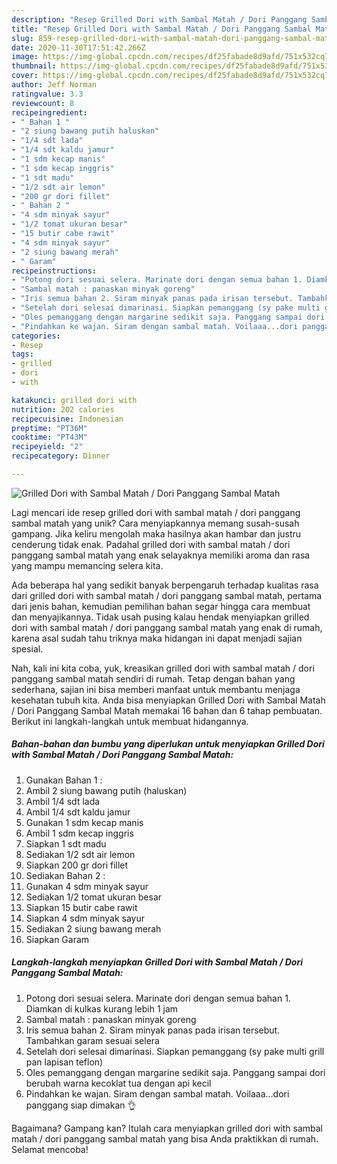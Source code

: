 ```yaml
---
description: "Resep Grilled Dori with Sambal Matah / Dori Panggang Sambal Matah Anti Gagal"
title: "Resep Grilled Dori with Sambal Matah / Dori Panggang Sambal Matah Anti Gagal"
slug: 859-resep-grilled-dori-with-sambal-matah-dori-panggang-sambal-matah-anti-gagal
date: 2020-11-30T17:51:42.266Z
image: https://img-global.cpcdn.com/recipes/df25fabade8d9afd/751x532cq70/grilled-dori-with-sambal-matah-dori-panggang-sambal-matah-foto-resep-utama.jpg
thumbnail: https://img-global.cpcdn.com/recipes/df25fabade8d9afd/751x532cq70/grilled-dori-with-sambal-matah-dori-panggang-sambal-matah-foto-resep-utama.jpg
cover: https://img-global.cpcdn.com/recipes/df25fabade8d9afd/751x532cq70/grilled-dori-with-sambal-matah-dori-panggang-sambal-matah-foto-resep-utama.jpg
author: Jeff Norman
ratingvalue: 3.3
reviewcount: 8
recipeingredient:
- " Bahan 1 "
- "2 siung bawang putih haluskan"
- "1/4 sdt lada"
- "1/4 sdt kaldu jamur"
- "1 sdm kecap manis"
- "1 sdm kecap inggris"
- "1 sdt madu"
- "1/2 sdt air lemon"
- "200 gr dori fillet"
- " Bahan 2 "
- "4 sdm minyak sayur"
- "1/2 tomat ukuran besar"
- "15 butir cabe rawit"
- "4 sdm minyak sayur"
- "2 siung bawang merah"
- " Garam"
recipeinstructions:
- "Potong dori sesuai selera. Marinate dori dengan semua bahan 1. Diamkan di kulkas kurang lebih 1 jam"
- "Sambal matah : panaskan minyak goreng"
- "Iris semua bahan 2. Siram minyak panas pada irisan tersebut. Tambahkan garam sesuai selera"
- "Setelah dori selesai dimarinasi. Siapkan pemanggang (sy pake multi grill pan lapisan teflon)"
- "Oles pemanggang dengan margarine sedikit saja. Panggang sampai dori berubah warna kecoklat tua dengan api kecil"
- "Pindahkan ke wajan. Siram dengan sambal matah. Voilaaa...dori panggang siap dimakan 👌"
categories:
- Resep
tags:
- grilled
- dori
- with

katakunci: grilled dori with 
nutrition: 202 calories
recipecuisine: Indonesian
preptime: "PT36M"
cooktime: "PT43M"
recipeyield: "2"
recipecategory: Dinner

---
```



![Grilled Dori with Sambal Matah / Dori Panggang Sambal Matah](https://img-global.cpcdn.com/recipes/df25fabade8d9afd/751x532cq70/grilled-dori-with-sambal-matah-dori-panggang-sambal-matah-foto-resep-utama.jpg)

Lagi mencari ide resep grilled dori with sambal matah / dori panggang sambal matah yang unik? Cara menyiapkannya memang susah-susah gampang. Jika keliru mengolah maka hasilnya akan hambar dan justru cenderung tidak enak. Padahal grilled dori with sambal matah / dori panggang sambal matah yang enak selayaknya memiliki aroma dan rasa yang mampu memancing selera kita.



Ada beberapa hal yang sedikit banyak berpengaruh terhadap kualitas rasa dari grilled dori with sambal matah / dori panggang sambal matah, pertama dari jenis bahan, kemudian pemilihan bahan segar hingga cara membuat dan menyajikannya. Tidak usah pusing kalau hendak menyiapkan grilled dori with sambal matah / dori panggang sambal matah yang enak di rumah, karena asal sudah tahu triknya maka hidangan ini dapat menjadi sajian spesial.


Nah, kali ini kita coba, yuk, kreasikan grilled dori with sambal matah / dori panggang sambal matah sendiri di rumah. Tetap dengan bahan yang sederhana, sajian ini bisa memberi manfaat untuk membantu menjaga kesehatan tubuh kita. Anda bisa menyiapkan Grilled Dori with Sambal Matah / Dori Panggang Sambal Matah memakai 16 bahan dan 6 tahap pembuatan. Berikut ini langkah-langkah untuk membuat hidangannya.

<!--inarticleads1-->

##### Bahan-bahan dan bumbu yang diperlukan untuk menyiapkan Grilled Dori with Sambal Matah / Dori Panggang Sambal Matah:

1. Gunakan  Bahan 1 :
1. Ambil 2 siung bawang putih (haluskan)
1. Ambil 1/4 sdt lada
1. Ambil 1/4 sdt kaldu jamur
1. Gunakan 1 sdm kecap manis
1. Ambil 1 sdm kecap inggris
1. Siapkan 1 sdt madu
1. Sediakan 1/2 sdt air lemon
1. Siapkan 200 gr dori fillet
1. Sediakan  Bahan 2 :
1. Gunakan 4 sdm minyak sayur
1. Sediakan 1/2 tomat ukuran besar
1. Siapkan 15 butir cabe rawit
1. Siapkan 4 sdm minyak sayur
1. Sediakan 2 siung bawang merah
1. Siapkan  Garam




<!--inarticleads2-->

##### Langkah-langkah menyiapkan Grilled Dori with Sambal Matah / Dori Panggang Sambal Matah:

1. Potong dori sesuai selera. Marinate dori dengan semua bahan 1. Diamkan di kulkas kurang lebih 1 jam
1. Sambal matah : panaskan minyak goreng
1. Iris semua bahan 2. Siram minyak panas pada irisan tersebut. Tambahkan garam sesuai selera
1. Setelah dori selesai dimarinasi. Siapkan pemanggang (sy pake multi grill pan lapisan teflon)
1. Oles pemanggang dengan margarine sedikit saja. Panggang sampai dori berubah warna kecoklat tua dengan api kecil
1. Pindahkan ke wajan. Siram dengan sambal matah. Voilaaa...dori panggang siap dimakan 👌




Bagaimana? Gampang kan? Itulah cara menyiapkan grilled dori with sambal matah / dori panggang sambal matah yang bisa Anda praktikkan di rumah. Selamat mencoba!

